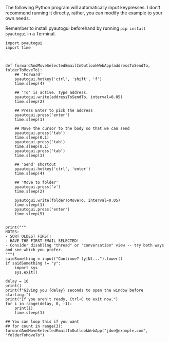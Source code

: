 The following Python program will automatically input keypresses. I don't recommend running it directly, rather, you can modify the example to your own needs.

Remember to install pyautogui beforehand by running `pip install pyautogui` in a Terminal.

```python3
import pyautogui
import time



def forwardAndMoveSelectedEmailInOutlookWebApp(addressToSendTo, folderToMoveTo):
    ## 'Forward' 
    pyautogui.hotkey('ctrl', 'shift', 'f')
    time.sleep(4)

    ## 'To' is active. Type address.
    pyautogui.write(addressToSendTo, interval=0.05)
    time.sleep(2)

    ## Press Enter to pick the address
    pyautogui.press('enter')
    time.sleep(1)

    ## Move the cursor to the body so that we can send
    pyautogui.press('tab')
    time.sleep(0.1)
    pyautogui.press('tab')
    time.sleep(0.1)
    pyautogui.press('tab')
    time.sleep(1)

    ## 'Send' shortcut
    pyautogui.hotkey('ctrl', 'enter')
    time.sleep(4)

    ## 'Move to folder'
    pyautogui.press('v')
    time.sleep(2)

    pyautogui.write(folderToMoveTo, interval=0.05)
    time.sleep(1)
    pyautogui.press('enter')
    time.sleep(5)


print("""
NOTES:
- SORT OLDEST FIRST!
- HAVE THE FIRST EMAIL SELECTED!
- Consider disabling "thread" or "conversation" view -- try both ways and see which you prefer.
""")
saidSomething = input("Continue? (y|N)...").lower()
if saidSomething != "y":
    import sys
    sys.exit()
    
delay = 10
print()
print(f"Giving you {delay} seconds to open the window before starting.")
print("If you aren't ready, Ctrl+C to exit now.")
for i in range(delay, 0, -1):
    print(i)
    time.sleep(1)

## You can loop this if you want
## for count in range(3):
forwardAndMoveSelectedEmailInOutlookWebApp("jdoe@example.com", "folderToMoveTo")
```
